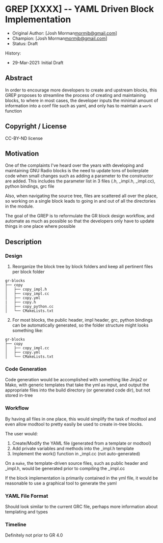# GREP [XXXX] -- YAML Driven Block Implementation

- Original Author: [Josh Morman<mormjb@gmail.com>]
- Champion: [Josh Morman<mormjb@gmail.com>]
- Status: Draft 

History:
- 29-Mar-2021: Initial Draft

## Abstract

In order to encourage more developers to create and upstream blocks, 
this GREP proposes to streamline the process of creating and maintaining blocks, to where
in most cases, the developer inputs the minimal amount of information into a 
conf file such as yaml, and only has to maintain a `work` function


## Copyright / License

CC-BY-ND license

## Motivation

One of the complaints I've heard over the years with developing and maintaining
GNU Radio blocks is the need to update tons of boilerplate code when small 
changes such as adding a parameter to the constructor are added.  This includes
the parameter list in 3 files (.h, _impl.h, _impl.cc), python bindings, grc file

Also, when 
navigating the source tree, files are scattered all over the place, so working
on a single block leads to going in and out of all the directories in the module.

The goal of the GREP is to reformulate the GR block design workflow, and automate as
much as possible so that the developers only have to update things in one place
where possible

## Description

### Design

1. Reorganize the block tree by block folders and keep all pertinent files per
block folder

```
gr-blocks
├── copy
│   ├── copy_impl.h
│   ├── copy_impl.cc
│   ├── copy.yml
|   ├── copy.h
│   ├── copy_python.cc
│   └── CMakeLists.txt
```

2. For most blocks, the public header, impl header, grc, python bindings can be automatically generated, so the folder structure might looks something like:

```
gr-blocks
├── copy
│   ├── copy_impl.cc
│   ├── copy.yml
│   └── CMakeLists.txt
```

### Code Generation

Code generation would be accomplished with something like Jinja2 or Mako, with 
generic templates that take the yml as input, and output the appropriate files
into the build directory (or generated code dir), but not stored in-tree

### Workflow

By having all files in one place, this would simplify the task of modtool and 
even allow modtool to pretty easily be used to create in-tree blocks.  

The user would:

1. Create/Modify the YAML file (generated from a template or modtool)
2. Add private variables and methods into the _impl.h template
3. Implement the work() function in _impl.cc (not auto-generated)

On a `make`, the template-driven source files, such as public header and _impl.h, would be generated prior to compiling the _impl.cc

If the block implementation is primarily contained in the yml file, it would be
reasonable to use a graphical tool to generate the yaml

### YAML File Format

Should look similar to the current GRC file, perhaps more information about 
templating and types

### Timeline

Definitely not prior to GR 4.0
